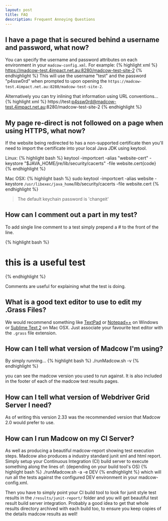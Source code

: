 ```yaml
---
layout: post
title: FAQ
description: Frequent Annoying Questions
---
```


## I have a page that is secured behind a username and password, what now?

You can specify the username and password attributes on each environment in your `madcow-config.xml`. For example:
{% highlight xml %}
<environment name="TEST" username="test" password="p4ssw0rd">
    <invokeUrl>
        <ADDRESSBOOK>https://madcow-test.4impact.net.au:8280/madcow-test-site-2</ADDRESSBOOK>
    </invokeUrl>
</environment>
{% endhighlight %}
This will use the username "test" and the password "p4ssw0rd" when prompted to upon opening the `https://madcow-test.4impact.net.au:8280/madcow-test-site-2`.

Alternatively you can try inlining that information using URL conventions... 
{% highlight xml %}
<environment name="TEST">
    <invokeUrl>
        <ADDRESSBOOK>https://test:p4ssw0rd@madcow-test.4impact.net.au:8280/madcow-test-site-2</ADDRESSBOOK>
    </invokeUrl>
</environment>
{% endhighlight %}

## My page re-direct is not followed on a page when using HTTPS, what now?

If the website being redirected to has a non-supported certificate then you'll need to import the certificate into your local Java JDK using keytool.

Linux:
{% highlight bash %}
keytool -importcert -alias "website-cert" -keystore "$JAVA_HOME/jre/lib/security/cacerts" -file website.cert{code}
{% endhighlight %}

Mac OSX:
{% highlight bash %}
sudo keytool -importcert -alias website -keystore `/usr/libexec/java_home`/lib/security/cacerts -file website.cert
{% endhighlight %}

> The default keychain password is 'changeit'

## How can I comment out a part in my test?
To add single line comment to a test simply prepend a \# to the front of the line.

{% highlight bash %}
# this is a useful test
{% endhighlight %}

Comments are useful for explaining what the test is doing.


## What is a good text editor to use to edit my .Grass Files?

We would recommend something like [TextPad](http://www.textpad.com/) or [Notepad++](http://notepad-plus-plus.org) on Windows or [Sublime Text 2](http://www.sublimetext.com) on Mac OSX. Just associate your favourite text editor with the `.grass` file extension.

## How can I tell what version of Madcow I'm using?

By simply running... 
{% highlight bash %}
./runMadcow.sh -v
{% endhighlight %}

you can see the madcow version you used to run against. It is also included in the footer of each of the madcow test results pages. 

## How can I tell what version of Webdriver Grid Server I need?

As of writing this version 2.33 was the recommended version that Madcow 2.0 would prefer to use. 

## How can I run Madcow on my CI Server? 

As well as producing a beautiful madcow-report showing test execution steps. Madcow also produces a industry standard junit xml and html report. 
Simply setup your Continuous Integration (CI) build server to execute something along the lines of: (depending on your build tool's OS)
{% highlight bash %}
./runMadcow.sh -a -e DEV
{% endhighlight %}
which will run all the tests against the configured DEV environment in your madcow-config.xml. 

Then you have to simply point your CI build tool to look for junit style test results in the `/results/junit-report/` folder and you will get beautiful test result build server integration. 
Probably a good idea to get that whole results directory archived with each build too, to ensure you keep copies of the details madcow results as well!